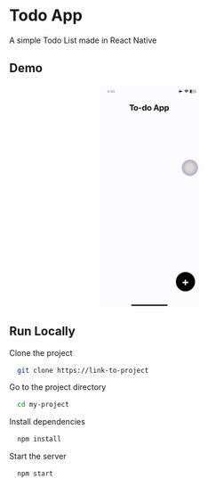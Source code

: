 # Todo App

A simple Todo List made in React Native

## Demo

<div align="center" >
  <img height="400" src="media\Demo (1).gif" align="center" />
</div>

## Run Locally

Clone the project

```bash
  git clone https://link-to-project
```

Go to the project directory

```bash
  cd my-project
```

Install dependencies

```bash
  npm install
```

Start the server

```bash
  npm start
```

